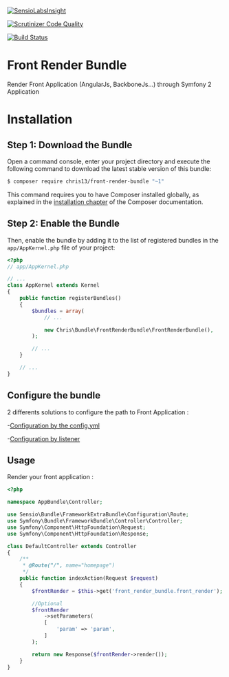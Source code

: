 [![SensioLabsInsight](https://insight.sensiolabs.com/projects/bcbdd559-f6af-48d4-a6a5-1c859f4267c6/big.png)](https://insight.sensiolabs.com/projects/bcbdd559-f6af-48d4-a6a5-1c859f4267c6)

[![Scrutinizer Code Quality](https://scrutinizer-ci.com/g/christophe-chausseray/front-render-bundle/badges/quality-score.png?b=master)](https://scrutinizer-ci.com/g/christophe-chausseray/front-render-bundle/?branch=master)

[![Build Status](https://scrutinizer-ci.com/g/christophe-chausseray/front-render-bundle/badges/build.png?b=master)](https://scrutinizer-ci.com/g/christophe-chausseray/front-render-bundle/build-status/master)

# Front Render Bundle

Render Front Application (AngularJs, BackboneJs...) through Symfony 2 Application

Installation
============

Step 1: Download the Bundle
---------------------------

Open a command console, enter your project directory and execute the
following command to download the latest stable version of this bundle:

```bash
$ composer require chris13/front-render-bundle "~1"
```

This command requires you to have Composer installed globally, as explained
in the [installation chapter](https://getcomposer.org/doc/00-intro.md)
of the Composer documentation.

Step 2: Enable the Bundle
-------------------------

Then, enable the bundle by adding it to the list of registered bundles
in the `app/AppKernel.php` file of your project:

```php
<?php
// app/AppKernel.php

// ...
class AppKernel extends Kernel
{
    public function registerBundles()
    {
        $bundles = array(
            // ...

            new Chris\Bundle\FrontRenderBundle\FrontRenderBundle(),
        );

        // ...
    }

    // ...
}
```

Configure the bundle
---------------------

2 differents solutions to configure the path to Front Application :

-[Configuration by the config.yml](./Config.md)

-[Configuration by listener](./Listener.md)


Usage
-----

Render your front application :

```php
<?php

namespace AppBundle\Controller;

use Sensio\Bundle\FrameworkExtraBundle\Configuration\Route;
use Symfony\Bundle\FrameworkBundle\Controller\Controller;
use Symfony\Component\HttpFoundation\Request;
use Symfony\Component\HttpFoundation\Response;

class DefaultController extends Controller
{
    /**
     * @Route("/", name="homepage")
     */
    public function indexAction(Request $request)
    {
        $frontRender = $this->get('front_render_bundle.front_render');

        //Optional
        $frontRender
            ->setParameters(
            [
                'param' => 'param',
            ]
        );

        return new Response($frontRender->render());
    }
}
```
